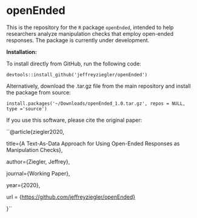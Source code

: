 # openEnded

This is the repository for the ``R`` package ``openEnded``, intended to help researchers analyze manipulation checks that employ open-ended responses. The package is currently under development.

**Installation:**

To install directly from GitHub, run the following code:

``devtools::install_github('jeffreyziegler/openEnded')``

Alternatively, download the .tar.gz file from the main repository and install the package from source:

``install.packages('~/Downloads/openEnded_1.0.tar.gz', repos = NULL, type ='source')``

If you use this software, please cite the original paper:

``@article{ziegler2020,

  title={A Text-As-Data Approach for Using Open-Ended Responses as Manipulation Checks},
  
  author={Ziegler, Jeffrey},
  
  journal={Working Paper},
  
  year={2020},
  
  url = {https://github.com/jeffreyziegler/openEnded}
  
}``
